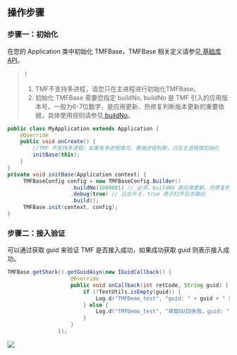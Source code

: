 ## 操作步骤

### 步骤一：初始化

在您的 Application 类中初始化 TMFBase，TMFBase 相关定义请参见[ 基础库API](../进阶指南/基础库API.md)。

>!
> 1. TMF不支持多进程，请您只在主进程进行初始化TMFBase。
> 2. 初始化 TMFBase 需要您指定 buildNo, buildNo 是 TMF 引入的应用版本号，一般为6-7位数字，是应用更新、热修复判断版本更新的重要依据，具体使用规则请参见[ buildNo](../../../06应用发布/应用发布/接入Android/使用.md#buildno)。
> 
```java
public class MyApplication extends Application {
    @Override
    public void onCreate() {
        //TMF 不支持多进程，如果有多进程情况，需做进程判断，只在主进程做初始化
        initBase(this);
    }
}
private void initBase(Application context) {
	 TMFBaseConfig config = new TMFBaseConfig.Builder()  
					.buildNo(1000001) // 必须，buildNO 是应用更新、热修复判断版本更新的重要依据
					.debug(true) // 日志开关，true 表示打开日志输出
					.build();  
	 TMFBase.init(context, config);
}
```

### 步骤二：接入验证
可以通过获取 guid 来验证 TMF 是否接入成功，如果成功获取 guid 则表示接入成功。
```java
TMFBase.getShark().getGuidAsyn(new IGuidCallback() {
                    @Override
                    public void onCallback(int retCode, String guid) {
                        if (!TextUtils.isEmpty(guid)) {
                            Log.d("TMFDemo_test", "guid: " + guid + " 获取成功!!!!");
                        } else {
                            Log.d("TMFDemo_test", "获取GUID失败，guid: " + guid + " retCode: " + retCode);
                        }
                    }
                });
```
![](https://qcloudimg.tencent-cloud.cn/raw/5be71db0a4b4a4132021a051e625c068.png)
